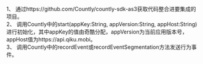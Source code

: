 1、	通过https://github.com/Countly/countly-sdk-as3获取代码整合进要集成的项目。  
2、	调用Countly中的start(appKey:String, appVersion:String, appHost:String)进行初始化，其中appKey的值由奇酷分配，appVersion为当前应用版本号，appHost值为https://api.qiku.mobi。  
3、	调用Countly中的recordEvent或recordEventSegmentation方法发送行为事件。
